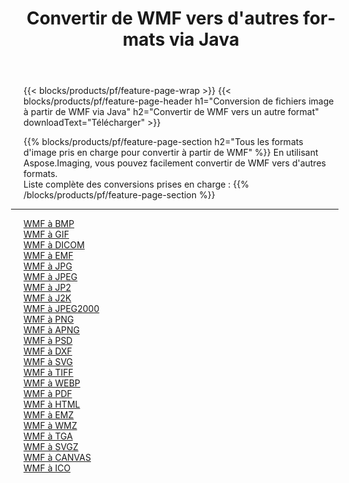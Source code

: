﻿---
title: Convertir de WMF vers d'autres formats via Java 
weight: 3920
url: /fr/java/conversion/from/wmf 
lang: fr
langdirlevel: 2
locales: zh-hans,ja,it,ru,de,es,fr,nl,id,lt,pl,pt,vi,tr,ko,zh-hant,ar,hi,th,sv,cs,uk,he
description: En utilisant Aspose.Imaging, vous pouvez facilement convertir de WMF vers un autre format
---

{{< blocks/products/pf/feature-page-wrap >}}
{{< blocks/products/pf/feature-page-header h1="Conversion de fichiers image à partir de WMF via Java" h2="Convertir de WMF vers un autre format" downloadText="Télécharger" >}}


{{% blocks/products/pf/feature-page-section  h2="Tous les formats d'image pris en charge pour convertir à partir de WMF" %}}
En utilisant Aspose.Imaging, vous pouvez facilement convertir de WMF vers d'autres formats.
<br/>
Liste complète des conversions prises en charge :
{{% /blocks/products/pf/feature-page-section %}}
<div class="container-fluid productfamilypage bg-gray">
    <div class="convertypes bg-gray agp-content section">
        <div class="container">
		<hr style="margin-left:-20px;"/>
		<div class="row other-converters">
		    <div class='col-md-2 other-converter remove-lp remove-rp'><a href="/imaging/fr/java/conversion/wmf-to-bmp" >WMF à BMP</a></div><div class='col-md-2 other-converter remove-lp remove-rp'><a href="/imaging/fr/java/conversion/wmf-to-gif" >WMF à GIF</a></div><div class='col-md-2 other-converter remove-lp remove-rp'><a href="/imaging/fr/java/conversion/wmf-to-dicom" >WMF à DICOM</a></div><div class='col-md-2 other-converter remove-lp remove-rp'><a href="/imaging/fr/java/conversion/wmf-to-emf" >WMF à EMF</a></div><div class='col-md-2 other-converter remove-lp remove-rp'><a href="/imaging/fr/java/conversion/wmf-to-jpg" >WMF à JPG</a></div><div class='col-md-2 other-converter remove-lp remove-rp'><a href="/imaging/fr/java/conversion/wmf-to-jpeg" >WMF à JPEG</a></div><div class='col-md-2 other-converter remove-lp remove-rp'><a href="/imaging/fr/java/conversion/wmf-to-jp2" >WMF à JP2</a></div><div class='col-md-2 other-converter remove-lp remove-rp'><a href="/imaging/fr/java/conversion/wmf-to-j2k" >WMF à J2K</a></div><div class='col-md-2 other-converter remove-lp remove-rp'><a href="/imaging/fr/java/conversion/wmf-to-jpeg2000" >WMF à JPEG2000</a></div><div class='col-md-2 other-converter remove-lp remove-rp'><a href="/imaging/fr/java/conversion/wmf-to-png" >WMF à PNG</a></div><div class='col-md-2 other-converter remove-lp remove-rp'><a href="/imaging/fr/java/conversion/wmf-to-apng" >WMF à APNG</a></div><div class='col-md-2 other-converter remove-lp remove-rp'><a href="/imaging/fr/java/conversion/wmf-to-psd" >WMF à PSD</a></div><div class='col-md-2 other-converter remove-lp remove-rp'><a href="/imaging/fr/java/conversion/wmf-to-dxf" >WMF à DXF</a></div><div class='col-md-2 other-converter remove-lp remove-rp'><a href="/imaging/fr/java/conversion/wmf-to-svg" >WMF à SVG</a></div><div class='col-md-2 other-converter remove-lp remove-rp'><a href="/imaging/fr/java/conversion/wmf-to-tiff" >WMF à TIFF</a></div><div class='col-md-2 other-converter remove-lp remove-rp'><a href="/imaging/fr/java/conversion/wmf-to-webp" >WMF à WEBP</a></div><div class='col-md-2 other-converter remove-lp remove-rp'><a href="/imaging/fr/java/conversion/wmf-to-pdf" >WMF à PDF</a></div><div class='col-md-2 other-converter remove-lp remove-rp'><a href="/imaging/fr/java/conversion/wmf-to-html" >WMF à HTML</a></div><div class='col-md-2 other-converter remove-lp remove-rp'><a href="/imaging/fr/java/conversion/wmf-to-emz" >WMF à EMZ</a></div><div class='col-md-2 other-converter remove-lp remove-rp'><a href="/imaging/fr/java/conversion/wmf-to-wmz" >WMF à WMZ</a></div><div class='col-md-2 other-converter remove-lp remove-rp'><a href="/imaging/fr/java/conversion/wmf-to-tga" >WMF à TGA</a></div><div class='col-md-2 other-converter remove-lp remove-rp'><a href="/imaging/fr/java/conversion/wmf-to-svgz" >WMF à SVGZ</a></div><div class='col-md-2 other-converter remove-lp remove-rp'><a href="/imaging/fr/java/conversion/wmf-to-canvas" >WMF à CANVAS</a></div><div class='col-md-2 other-converter remove-lp remove-rp'><a href="/imaging/fr/java/conversion/wmf-to-ico" >WMF à ICO</a></div>
                </div>
        </div>
    </div>
</div>
<br/>

